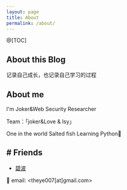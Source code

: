 ```yaml
---
layout: page
title: About
permalink: /about/
---
```


@[TOC]

## About this Blog
记录自己成长，也记录自己学习的过程

## About me
I'm Joker&Web Security Researcher

Team：「joker&Love & lsy」

 One in the world Salted fish
 Learning Python🏃

## # Friends
- [碧波](https://6o9.im/)

📧 email: <theye007[at]gmail.com>
